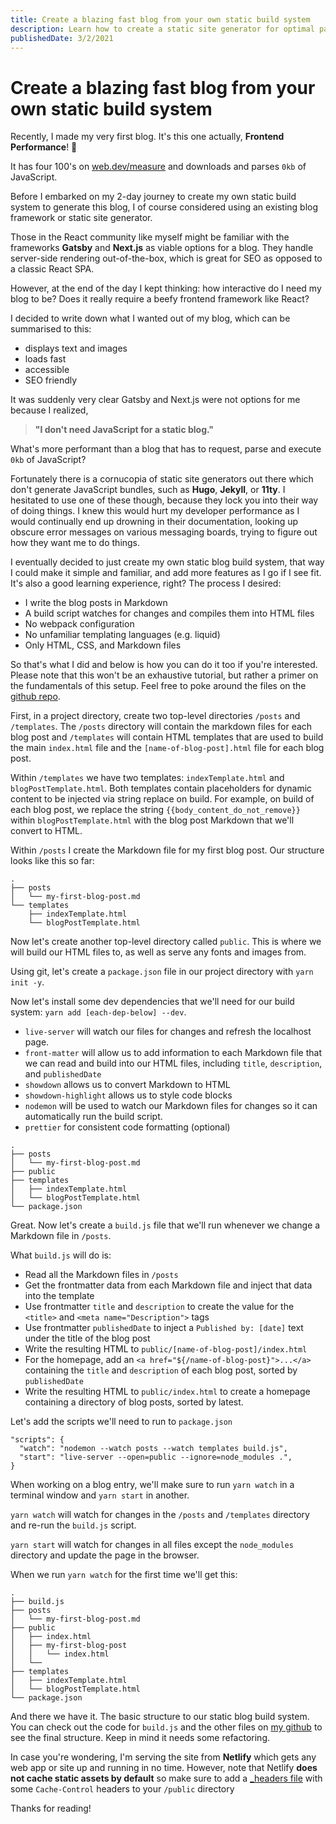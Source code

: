 ```yaml
---
title: Create a blazing fast blog from your own static build system
description: Learn how to create a static site generator for optimal page and developer performance.
publishedDate: 3/2/2021
---
```


# Create a blazing fast blog from your own static build system

Recently, I made my very first blog. It's this one actually, **Frontend Performance**! 🎉

It has four 100's on [web.dev/measure](https://web.dev/measure/) and downloads and parses `0kb` of JavaScript.

Before I embarked on my 2-day journey to create my own static build system to generate this blog, I of course considered using an existing blog framework or static site generator.

Those in the React community like myself might be familiar with the frameworks **Gatsby** and **Next.js** as viable options for a blog. They handle server-side rendering out-of-the-box, which is great for SEO as opposed to a classic React SPA.

However, at the end of the day I kept thinking: how interactive do I need my blog to be? Does it really require a beefy frontend framework like React?

I decided to write down what I wanted out of my blog, which can be summarised to this:

- displays text and images
- loads fast
- accessible
- SEO friendly

It was suddenly very clear Gatsby and Next.js were not options for me because I realized, 

> **"I don't need JavaScript for a static blog."**

What's more performant than a blog that has to request, parse and execute `0kb` of JavaScript?

Fortunately there is a cornucopia of static site generators out there which don't generate JavaScript bundles, such as **Hugo**, **Jekyll**, or **11ty**. I hesitated to use one of these though, because they lock you into their way of doing things. I knew this would hurt my developer performance as I would continually end up drowning in their documentation, looking up obscure error messages on various messaging boards, trying to figure out how they want me to do things.

I eventually decided to just create my own static blog build system, that way I could make it simple and familiar, and add more features as I go if I see fit. It's also a good learning experience, right? The process I desired:

- I write the blog posts in Markdown
- A build script watches for changes and compiles them into HTML files
- No webpack configuration
- No unfamiliar templating languages (e.g. liquid)
- Only HTML, CSS, and Markdown files

So that's what I did and below is how you can do it too if you're interested. Please note that this won't be an exhaustive tutorial, but rather a primer on the fundamentals of this setup. Feel free to poke around the files on the [github repo](https://github.com/sdennett55/dev_blog).

First, in a project directory, create two top-level directories `/posts` and `/templates`. The `/posts` directory will contain the markdown files for each blog post and `/templates` will contain HTML templates that are used to build the main `index.html` file and the `[name-of-blog-post].html` file for each blog post. 

Within `/templates` we have two templates: `indexTemplate.html` and `blogPostTemplate.html`. Both templates contain placeholders for dynamic content to be injected via string replace on build. For example, on build of each blog post, we replace the string `{{body_content_do_not_remove}}` within `blogPostTemplate.html` with the blog post Markdown that we'll convert to HTML.

Within `/posts` I create the Markdown file for my first blog post. Our structure looks like this so far:

```
.
├── posts
│   └── my-first-blog-post.md
└── templates
    ├── indexTemplate.html
    └── blogPostTemplate.html
```

Now let's create another top-level directory called `public`. This is where we will build our HTML files to, as well as serve any fonts and images from.

Using git, let's create a `package.json` file in our project directory with `yarn init -y`.

Now let's install some dev dependencies that we'll need for our build system: `yarn add [each-dep-below] --dev`.

- `live-server` will watch our files for changes and refresh the localhost page.
- `front-matter` will allow us to add information to each Markdown file that we can read and build into our HTML files, including `title`, `description`, and `publishedDate`
- `showdown` allows us to convert Markdown to HTML
- `showdown-highlight` allows us to style code blocks
- `nodemon` will be used to watch our Markdown files for changes so it can automatically run the build script.
- `prettier` for consistent code formatting (optional) 

```
.
├── posts
│   └── my-first-blog-post.md
├── public
├── templates
│   ├── indexTemplate.html
│   └── blogPostTemplate.html
└── package.json
```

Great. Now let's create a `build.js` file that we'll run whenever we change a Markdown file in `/posts`.

What `build.js` will do is:

- Read all the Markdown files in `/posts` 
- Get the frontmatter data from each Markdown file and inject that data into the template 
- Use frontmatter `title` and `description` to create the value for the `<title>` and `<meta name="Description">` tags
- Use frontmatter `publishedDate` to inject a `Published by: [date]` text under the title of the blog post
- Write the resulting HTML to `public/[name-of-blog-post]/index.html`
- For the homepage, add an `<a href="${/name-of-blog-post}">...</a>` containing the `title` and `description` of each blog post, sorted by `publishedDate`
- Write the resulting HTML to `public/index.html` to create a homepage containing a directory of blog posts, sorted by latest. 

Let's add the scripts we'll need to run to `package.json`

```
"scripts": {
  "watch": "nodemon --watch posts --watch templates build.js",
  "start": "live-server --open=public --ignore=node_modules .",
}
```

When working on a blog entry, we'll make sure to run `yarn watch` in a terminal window and `yarn start` in another.

`yarn watch` will watch for changes in the `/posts` and `/templates` directory and re-run the `build.js` script.

`yarn start` will watch for changes in all files except the `node_modules` directory and update the page in the browser.

When we run `yarn watch` for the first time we'll get this:

```
.
├── build.js
├── posts
│   └── my-first-blog-post.md
├── public
│   ├── index.html
│   ├── my-first-blog-post
│   │   └── index.html
│   └── 
├── templates
│   ├── indexTemplate.html
│   └── blogPostTemplate.html
└── package.json
```

And there we have it. The basic structure to our static blog build system. You can check out the code for `build.js` and the other files on [my github](https://github.com/sdennett55/dev_blog) to see the final structure. Keep in mind it needs some refactoring.

In case you're wondering, I'm serving the site from **Netlify** which gets any web app or site up and running in no time. However, note that Netlify **does not cache static assets by default** so make sure to add a [_headers file](https://github.com/sdennett55/dev_blog/blob/main/public/_headers) with some `Cache-Control` headers to your `/public` directory

Thanks for reading!
